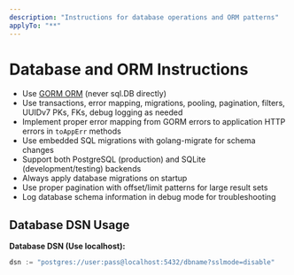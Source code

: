 ```yaml
---
description: "Instructions for database operations and ORM patterns"
applyTo: "**"
---
```

# Database and ORM Instructions

- Use [GORM ORM](https://gorm.io/) (never sql.DB directly)
- Use transactions, error mapping, migrations, pooling, pagination, filters, UUIDv7 PKs, FKs, debug logging as needed
- Implement proper error mapping from GORM errors to application HTTP errors in `toAppErr` methods
- Use embedded SQL migrations with golang-migrate for schema changes
- Support both PostgreSQL (production) and SQLite (development/testing) backends
- Always apply database migrations on startup
- Use proper pagination with offset/limit patterns for large result sets
- Log database schema information in debug mode for troubleshooting

## Database DSN Usage

**Database DSN (Use localhost):**
```go
dsn := "postgres://user:pass@localhost:5432/dbname?sslmode=disable"
```

